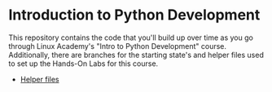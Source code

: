 # Introduction to Python Development

This repository contains the code that you'll build up over time as you go through
Linux Academy's "Intro to Python Development" course. Additionally, there are branches
for the starting state's and helper files used to set up the Hands-On Labs for this
course.

* [Helper files](/helpers)
